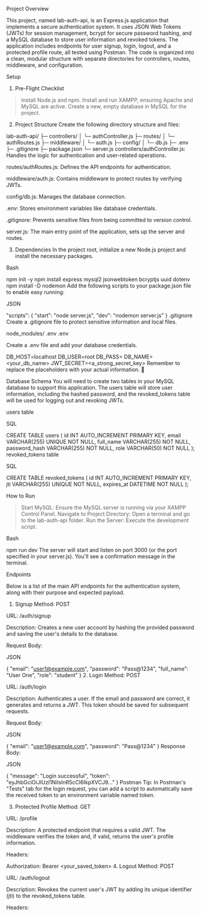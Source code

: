 Project Overview

This project, named lab-auth-api, is an Express.js application that implements a secure authentication system. It uses JSON Web Tokens (JWTs) for session management, bcrypt for secure password hashing, 
and a MySQL database to store user information and revoked tokens. The application includes endpoints for user signup, login, logout, and a protected profile route, all tested using Postman. 
The code is organized into a clean, modular structure with separate directories for controllers, routes, middleware, and configuration.


Setup

1. Pre-Flight Checklist
>Install Node.js and npm.
>Install and run XAMPP, ensuring Apache and MySQL are active.
>Create a new, empty database in MySQL for the project.

2. Project Structure
Create the following directory structure and files:

lab-auth-api/
├─ controllers/
│  └─ authController.js
├─ routes/
│  └─ authRoutes.js
├─ middleware/
│  └─ auth.js
├─ config/
│  └─ db.js
├─ .env
├─ .gitignore
├─ package.json
└─ server.js
controllers/authController.js: Handles the logic for authentication and user-related operations.

routes/authRoutes.js: Defines the API endpoints for authentication.

middleware/auth.js: Contains middleware to protect routes by verifying JWTs.

config/db.js: Manages the database connection.

.env: Stores environment variables like database credentials.

.gitignore: Prevents sensitive files from being committed to version control.

server.js: The main entry point of the application, sets up the server and routes.

3. Dependencies
In the project root, initialize a new Node.js project and install the necessary packages.

Bash

npm init -y
npm install express mysql2 jsonwebtoken bcryptjs uuid dotenv
npm install -D nodemon
Add the following scripts to your package.json file to enable easy running:

JSON

"scripts": {
    "start": "node server.js",
    "dev": "nodemon server.js"
}
.gitignore
Create a .gitignore file to protect sensitive information and local files.

node_modules/
.env
.env

Create a .env file and add your database credentials.

DB_HOST=localhost
DB_USER=root
DB_PASS=
DB_NAME=<your_db_name>
JWT_SECRET=<a_strong_secret_key>
Remember to replace the placeholders with your actual information. 🔑

Database Schema
You will need to create two tables in your MySQL database to support this application. The users table will store user information, including the hashed password, and the revoked_tokens table will be used for logging out and revoking JWTs.

users table

SQL

CREATE TABLE users (
    id INT AUTO_INCREMENT PRIMARY KEY,
    email VARCHAR(255) UNIQUE NOT NULL,
    full_name VARCHAR(255) NOT NULL,
    password_hash VARCHAR(255) NOT NULL,
    role VARCHAR(50) NOT NULL
);
revoked_tokens table

SQL

CREATE TABLE revoked_tokens (
    id INT AUTO_INCREMENT PRIMARY KEY,
    jti VARCHAR(255) UNIQUE NOT NULL,
    expires_at DATETIME NOT NULL
);

How to Run

>Start MySQL: Ensure the MySQL server is running via your XAMPP Control Panel.
>Navigate to Project Directory: Open a terminal and go to the lab-auth-api folder.
>Run the Server: Execute the development script.

Bash

npm run dev
The server will start and listen on port 3000 (or the port specified in your server.js). You'll see a confirmation message in the terminal.


Endpoints

Below is a list of the main API endpoints for the authentication system, along with their purpose and expected payload.

1. Signup
Method: POST

URL: /auth/signup

Description: Creates a new user account by hashing the provided password and saving the user's details to the database.

Request Body:

JSON

{
  "email": "user1@example.com",
  "password": "Pass@1234",
  "full_name": "User One",
  "role": "student"
}
2. Login
Method: POST

URL: /auth/login

Description: Authenticates a user. If the email and password are correct, it generates and returns a JWT. This token should be saved for subsequent requests.

Request Body:

JSON

{
  "email": "user1@example.com",
  "password": "Pass@1234"
}
Response Body:

JSON

{
  "message": "Login successful",
  "token": "eyJhbGciOiJIUzI1NiIsInR5cCI6IkpXVCJ9..."
}
Postman Tip: In Postman's "Tests" tab for the login request, you can add a script to automatically save the received token to an environment variable named token.

3. Protected Profile
Method: GET

URL: /profile

Description: A protected endpoint that requires a valid JWT. The middleware verifies the token and, if valid, returns the user's profile information.

Headers:

Authorization: Bearer <your_saved_token>
4. Logout
Method: POST

URL: /auth/logout

Description: Revokes the current user's JWT by adding its unique identifier (jti) to the revoked_tokens table.

Headers:

